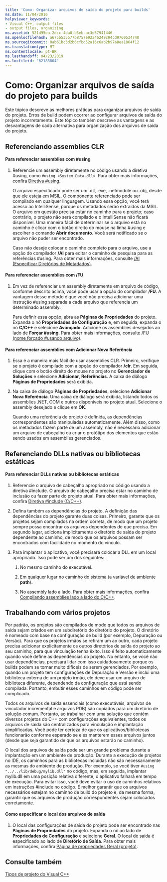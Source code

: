 ```yaml
---
title: 'Como: Organizar arquivos de saída do projeto para builds'
ms.date: 11/04/2016
helpviewer_keywords:
- Visual C++, output files
- output files, organizing
ms.assetid: 521d95ea-2dcc-4da0-b5eb-ac3e57941446
ms.openlocfilehash: a675b535577b8757e92246249c94cd9760534740
ms.sourcegitcommit: 0ab61bc3d2b6cfbd52a16c6ab2b97a8ea1864f12
ms.translationtype: MT
ms.contentlocale: pt-BR
ms.lasthandoff: 04/23/2019
ms.locfileid: "62188804"
---
```

# <a name="how-to-organize-project-output-files-for-builds"></a>Como: Organizar arquivos de saída do projeto para builds

Este tópico descreve as melhores práticas para organizar arquivos de saída do projeto. Erros de build podem ocorrer ao configurar arquivos de saída do projeto incorretamente. Este tópico também descreve as vantagens e as desvantagens de cada alternativa para organização dos arquivos de saída do projeto.

## <a name="referencing-clr-assemblies"></a>Referenciando assemblies CLR

#### <a name="to-reference-assemblies-with-using"></a>Para referenciar assemblies com #using

1. Referencie um assembly diretamente no código usando a diretiva #using, como `#using <System.Data.dll>`. Para obter mais informações, confira [Diretiva #using](../preprocessor/hash-using-directive-cpp.md).

   O arquivo especificado pode ser um .dll, .exe, .netmodule ou .obj, desde que ele esteja em MSIL. O componente referenciado pode ser compilado em qualquer linguagem. Usando essa opção, você terá acesso ao IntelliSense, porque os metadados serão extraídos da MSIL. O arquivo em questão precisa estar no caminho para o projeto; caso contrário, o projeto não será compilado e o IntelliSense não ficará disponível. Uma maneira fácil de determinar se o arquivo está no caminho é clicar com o botão direito do mouse na linha #using e escolher o comando **Abrir documento**. Você será notificado se o arquivo não puder ser encontrado.

   Caso não deseje colocar o caminho completo para o arquivo, use a opção do compilador **/AI** para editar o caminho de pesquisa para as referências #using. Para obter mais informações, consulte [/AI (Especificar Diretórios de Metadados)](reference/ai-specify-metadata-directories.md).

#### <a name="to-reference-assemblies-with-fu"></a>Para referenciar assemblies com /FU

1. Em vez de referenciar um assembly diretamente em arquivo de código, conforme descrito acima, você pode usar a opção do compilador **/FU**. A vantagem desse método é que você não precisa adicionar uma instrução #using separada a cada arquivo que referencia um determinado assembly.

   Para definir essa opção, abra as **Páginas de Propriedades** do projeto. Expanda o nó **Propriedades de Configuração** e, em seguida, expanda o nó **C/C++** e selecione **Avançado**. Adicione os assemblies desejados ao lado de **Forçar #using**. Para obter mais informações, consulte [/FU (nome forçado #usando arquivo)](reference/fu-name-forced-hash-using-file.md).

#### <a name="to-reference-assemblies-with-add-new-reference"></a>Para referenciar assemblies com Adicionar Nova Referência

1. Essa é a maneira mais fácil de usar assemblies CLR. Primeiro, verifique se o projeto é compilado com a opção do compilador **/clr**. Em seguida, clique com o botão direito do mouse no projeto no **Gerenciador de Soluções** e selecione **Adicionar**, **Referências**. A caixa de diálogo **Páginas de Propriedades** será exibida.

1. Na caixa de diálogo **Páginas de Propriedades**, selecione **Adicionar Nova Referência**. Uma caixa de diálogo será exibida, listando todos os assemblies .NET, COM e outros disponíveis no projeto atual. Selecione o assembly desejado e clique em **OK**.

   Quando uma referência de projeto é definida, as dependências correspondentes são manipuladas automaticamente. Além disso, como os metadados fazem parte de um assembly, não é necessário adicionar um arquivo de cabeçalho ou criar o protótipo dos elementos que estão sendo usados em assemblies gerenciados.

## <a name="referencing-native-dlls-or-static-libraries"></a>Referenciando DLLs nativas ou bibliotecas estáticas

#### <a name="to-reference-native-dlls-or-static-libraries"></a>Para referenciar DLLs nativas ou bibliotecas estáticas

1. Referencie o arquivo de cabeçalho apropriado no código usando a diretiva #include. O arquivo de cabeçalho precisa estar no caminho de inclusão ou fazer parte do projeto atual. Para obter mais informações, confira [Diretiva #include (C/C++)](../preprocessor/hash-include-directive-c-cpp.md).

1. Defina também as dependências do projeto. A definição das dependências do projeto garante duas coisas. Primeiro, garante que os projetos sejam compilados na ordem correta, de modo que um projeto sempre possa encontrar os arquivos dependentes de que precisa. Em segundo lugar, adiciona implicitamente o diretório de saída do projeto dependente ao caminho, de modo que os arquivos possam ser encontrados com facilidade no momento do vínculo.

1. Para implantar o aplicativo, você precisará colocar a DLL em um local apropriado. Isso pode ser um dos seguintes:

   1. No mesmo caminho do executável.

   1. Em qualquer lugar no caminho do sistema (a variável de ambiente **path**).

   1. No assembly lado a lado. Para obter mais informações, confira [Compilando assemblies lado a lado do C/C++](building-c-cpp-side-by-side-assemblies.md).

## <a name="working-with-multiple-projects"></a>Trabalhando com vários projetos

Por padrão, os projetos são compilados de modo que todos os arquivos de saída sejam criados em um subdiretório do diretório do projeto. O diretório é nomeado com base na configuração de build (por exemplo, Depuração ou Versão). Para que os projetos irmãos se refiram um ao outro, cada projeto precisa adicionar explicitamente os outros diretórios de saída do projeto ao seu caminho, para que vinculação tenha êxito. Isso é feito automaticamente quando você define as dependências do projeto. No entanto, se você não usar dependências, precisará lidar com isso cuidadosamente porque os builds podem se tornar muito difíceis de serem gerenciados. Por exemplo, quando um projeto tem configurações de Depuração e Versão e inclui uma biblioteca externa de um projeto irmão, ele deve usar um arquivo de biblioteca diferente, dependendo da configuração que está sendo compilada. Portanto, embutir esses caminhos em código pode ser complicado.

Todos os arquivos de saída essenciais (como executáveis, arquivos de vinculador incremental e arquivos PDB) são copiados para um diretório de solução comum. Portanto, ao trabalhar com uma solução que contém diversos projetos do C++ com configurações equivalentes, todos os arquivos de saída são centralizados para vinculação e implantação simplificadas. Você pode ter certeza de que os aplicativos/bibliotecas funcionarão conforme esperado se eles manterem esses arquivos juntos (desde que seja garantido de que os arquivos estarão no caminho).

O local dos arquivos de saída pode ser um grande problema durante a implantação em um ambiente de produção. Durante a execução de projetos no IDE, os caminhos para as bibliotecas incluídas não são necessariamente as mesmas do ambiente de produção. Por exemplo, se você tiver `#using "../../lib/debug/mylib.dll"` no código, mas, em seguida, implantar mylib.dll em uma posição relativa diferente, o aplicativo falhará em tempo de execução. Para evitar isso, você deve evitar o uso de caminhos relativos em instruções #include no código. É melhor garantir que os arquivos necessários estejam no caminho de build do projeto e, da mesma forma, garantir que os arquivos de produção correspondentes sejam colocados corretamente.

#### <a name="how-to-specify-where-output-files-go"></a>Como especificar o local dos arquivos de saída

1. O local das configurações de saída do projeto pode ser encontrado nas **Páginas de Propriedades** do projeto. Expanda o nó ao lado de **Propriedades de Configuração** e selecione **Geral**. O local de saída é especificado ao lado de **Diretório de Saída**. Para obter mais informações, confira [Página de propriedades Geral (projeto)](reference/general-property-page-project.md).

## <a name="see-also"></a>Consulte também

[Tipos de projeto do Visual C++](reference/visual-cpp-project-types.md)

